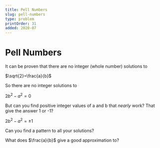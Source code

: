 ```yaml
---
title: Pell Numbers
slug: pell-numbers
type: problem
printOrder: 31
added: 2020-07
---
```


# Pell Numbers

It can be proven that there are no integer (whole number) solutions to

$\sqrt{2}=\frac{a}{b}$

So there are no integer solutions to

$2b^2 - a^2 = 0$

But can you find positive integer values of a and b that _nearly_ work? That give the answer 1 or -1?

$2b^2 - a^2 = \pm1$

Can you find a pattern to all your solutions?

What does $\frac{a}{b}$ give a good approximation to?
